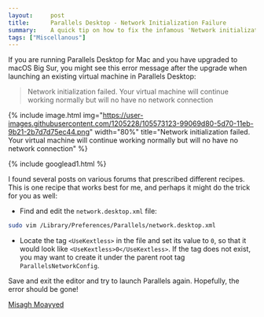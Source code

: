 ```yaml
---
layout:     post
title:      Parallels Desktop - Network Initialization Failure
summary:    A quick tip on how to fix the infamous 'Network initialization failed' error message when running Parallels Desktop on macOS Big Sur.
tags: ["Miscellanous"]
---
```


If you are running Parallels Desktop for Mac and you have upgraded to macOS Big Sur, you might see this error message after the upgrade when launching an existing virtual machine in Parallels Desktop:

> Network initialization failed. Your virtual machine will continue working normally but will no have no network connection

{% include image.html img="https://user-images.githubusercontent.com/1205228/105573123-99069d80-5d70-11eb-9b21-2b7d7d75ec44.png" 
width="80%" 
title="Network initialization failed. Your virtual machine will continue working normally but will no have no network connection" %}

{% include googlead1.html  %}

I found several posts on various forums that prescribed different recipes. This is one recipe that works best for me, and perhaps it might do the trick for you as well:

- Find and edit the `network.desktop.xml` file:

```bash
sudo vim /Library/Preferences/Parallels/network.desktop.xml
```

- Locate the tag `<UseKextless>` in the file and set its value to `0`, so that it would look like `<UseKextless>0</UseKextless>`. If the tag does not exist, you may want to create it under the parent root tag `ParallelsNetworkConfig`. 

Save and exit the editor and try to launch Parallels again. Hopefully, the error should be gone!


[Misagh Moayyed](https://fawnoos.com)